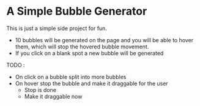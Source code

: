 # **A Simple Bubble Generator**

This is just a simple side project for fun.

- 10 bubbles will be generated on the page and you will be able to hover them, which will stop the hovered bubble movement.
- If you click on a blank spot a new bubble will be generated

TODO  :
- On click on a bubble split into more bubbles
- On hover stop the bubble and make it draggable for the user
    - Stop is done
    - Make it draggable now
